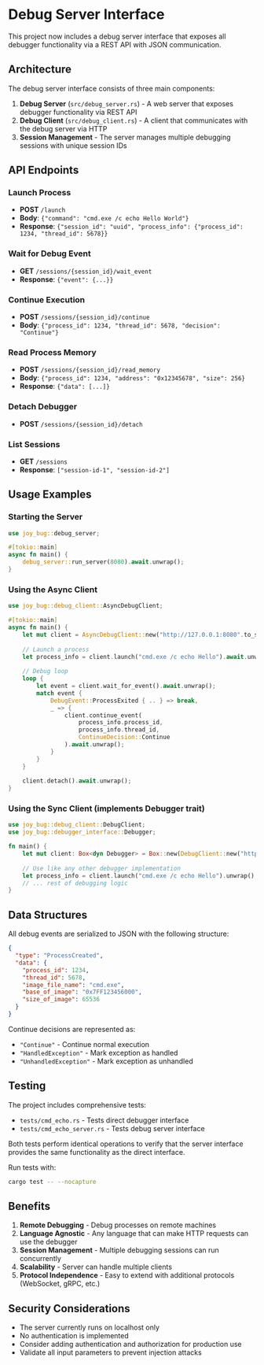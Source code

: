 # Debug Server Interface

This project now includes a debug server interface that exposes all debugger functionality via a REST API with JSON communication.

## Architecture

The debug server interface consists of three main components:

1. **Debug Server** (`src/debug_server.rs`) - A web server that exposes debugger functionality via REST API
2. **Debug Client** (`src/debug_client.rs`) - A client that communicates with the debug server via HTTP
3. **Session Management** - The server manages multiple debugging sessions with unique session IDs

## API Endpoints

### Launch Process
- **POST** `/launch`
- **Body**: `{"command": "cmd.exe /c echo Hello World"}`
- **Response**: `{"session_id": "uuid", "process_info": {"process_id": 1234, "thread_id": 5678}}`

### Wait for Debug Event
- **GET** `/sessions/{session_id}/wait_event`
- **Response**: `{"event": {...}}`

### Continue Execution
- **POST** `/sessions/{session_id}/continue`
- **Body**: `{"process_id": 1234, "thread_id": 5678, "decision": "Continue"}`

### Read Process Memory
- **POST** `/sessions/{session_id}/read_memory`
- **Body**: `{"process_id": 1234, "address": "0x12345678", "size": 256}`
- **Response**: `{"data": [...]}`

### Detach Debugger
- **POST** `/sessions/{session_id}/detach`

### List Sessions
- **GET** `/sessions`
- **Response**: `["session-id-1", "session-id-2"]`

## Usage Examples

### Starting the Server

```rust
use joy_bug::debug_server;

#[tokio::main]
async fn main() {
    debug_server::run_server(8080).await.unwrap();
}
```

### Using the Async Client

```rust
use joy_bug::debug_client::AsyncDebugClient;

#[tokio::main]
async fn main() {
    let mut client = AsyncDebugClient::new("http://127.0.0.1:8080".to_string());
    
    // Launch a process
    let process_info = client.launch("cmd.exe /c echo Hello").await.unwrap();
    
    // Debug loop
    loop {
        let event = client.wait_for_event().await.unwrap();
        match event {
            DebugEvent::ProcessExited { .. } => break,
            _ => {
                client.continue_event(
                    process_info.process_id,
                    process_info.thread_id,
                    ContinueDecision::Continue
                ).await.unwrap();
            }
        }
    }
    
    client.detach().await.unwrap();
}
```

### Using the Sync Client (implements Debugger trait)

```rust
use joy_bug::debug_client::DebugClient;
use joy_bug::debugger_interface::Debugger;

fn main() {
    let mut client: Box<dyn Debugger> = Box::new(DebugClient::new("http://127.0.0.1:8080".to_string()));
    
    // Use like any other debugger implementation
    let process_info = client.launch("cmd.exe /c echo Hello").unwrap();
    // ... rest of debugging logic
}
```

## Data Structures

All debug events are serialized to JSON with the following structure:

```json
{
  "type": "ProcessCreated",
  "data": {
    "process_id": 1234,
    "thread_id": 5678,
    "image_file_name": "cmd.exe",
    "base_of_image": "0x7FF123456000",
    "size_of_image": 65536
  }
}
```

Continue decisions are represented as:
- `"Continue"` - Continue normal execution
- `"HandledException"` - Mark exception as handled
- `"UnhandledException"` - Mark exception as unhandled

## Testing

The project includes comprehensive tests:

- `tests/cmd_echo.rs` - Tests direct debugger interface
- `tests/cmd_echo_server.rs` - Tests debug server interface

Both tests perform identical operations to verify that the server interface provides the same functionality as the direct interface.

Run tests with:
```bash
cargo test -- --nocapture
```

## Benefits

1. **Remote Debugging** - Debug processes on remote machines
2. **Language Agnostic** - Any language that can make HTTP requests can use the debugger
3. **Session Management** - Multiple debugging sessions can run concurrently
4. **Scalability** - Server can handle multiple clients
5. **Protocol Independence** - Easy to extend with additional protocols (WebSocket, gRPC, etc.)

## Security Considerations

- The server currently runs on localhost only
- No authentication is implemented
- Consider adding authentication and authorization for production use
- Validate all input parameters to prevent injection attacks 